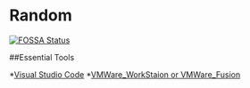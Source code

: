 # Random
[![FOSSA Status](https://app.fossa.io/api/projects/git%2Bgithub.com%2F1MSEZ%2FRandom.svg?type=large)](https://app.fossa.io/projects/git%2Bgithub.com%2F1MSEZ%2FRandom?ref=badge_large)

##Essential Tools

*[Visual Studio Code](https://code.visualstudio.com/)
*[VMWare_WorkStaion or VMWare_Fusion](https://www.vmware.com/au/products/workstation-pro.html)


